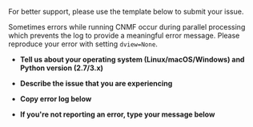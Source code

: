 For better support, please use the template below to submit your issue.

Sometimes errors while running CNMF occur during parallel processing which prevents the log to provide a meaningful error message.
Please reproduce your error with setting `dview=None`.

- **Tell us about your operating system (Linux/macOS/Windows) and Python version (2.7/3.x)**



- **Describe the issue that you are experiencing**



- **Copy error log below**



- **If you're not reporting an error, type your message below**
